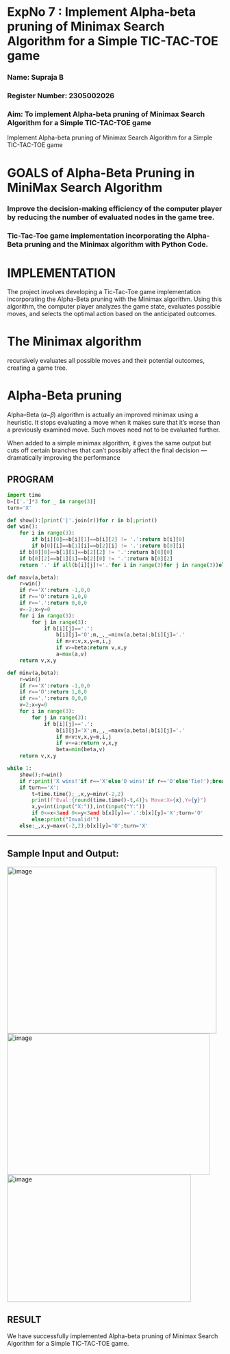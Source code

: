 <h1>ExpNo 7 : Implement Alpha-beta pruning of Minimax Search Algorithm for a Simple TIC-TAC-TOE game</h1> 
<h3>Name: Supraja B    </h3>
<h3>Register Number: 2305002026          </h3>
<H3>Aim: To implement Alpha-beta pruning of Minimax Search Algorithm for a Simple TIC-TAC-TOE game </H3>
<p>
Implement Alpha-beta pruning of Minimax Search Algorithm for a Simple TIC-TAC-TOE game
</p>
<h1>GOALS of Alpha-Beta Pruning in MiniMax Search Algorithm</h1>

<h3>Improve the decision-making efficiency of the computer player by reducing the number of evaluated nodes in the game tree.</h3>
<h3>Tic-Tac-Toe game implementation incorporating the Alpha-Beta pruning and the Minimax algorithm with Python Code.</h3>
<h1>IMPLEMENTATION</h1>

The project involves developing a Tic-Tac-Toe game implementation incorporating the Alpha-Beta pruning with the Minimax algorithm. Using this algorithm, the computer player analyzes the game state, evaluates possible moves, and selects the optimal action based on the anticipated outcomes.

<h1>The Minimax algorithm</h1>

recursively evaluates all possible moves and their potential outcomes, creating a game tree.

<h1>Alpha-Beta pruning</h1>

Alpha–Beta (𝛼−𝛽) algorithm is actually an improved minimax using a heuristic. It stops evaluating a move when it makes sure that it’s worse than a previously examined move. Such moves need not to be evaluated further.

When added to a simple minimax algorithm, it gives the same output but cuts off certain branches that can’t possibly affect the final decision — dramatically improving the performance

## PROGRAM
```python
import time
b=[['.']*3 for _ in range(3)]
turn='X'

def show():[print('|'.join(r))for r in b];print()
def win():
    for i in range(3):
        if b[i][0]==b[i][1]==b[i][2] != '.':return b[i][0]
        if b[0][i]==b[1][i]==b[2][i] != '.':return b[0][i]
    if b[0][0]==b[1][1]==b[2][2] != '.':return b[0][0]
    if b[0][2]==b[1][1]==b[2][0] != '.':return b[0][2]
    return '.' if all(b[i][j]!='.'for i in range(3)for j in range(3))else None

def maxv(a,beta):
    r=win()
    if r=='X':return -1,0,0
    if r=='O':return 1,0,0
    if r=='.':return 0,0,0
    v=-2;x=y=0
    for i in range(3):
        for j in range(3):
            if b[i][j]=='.':
                b[i][j]='O';m,_,_=minv(a,beta);b[i][j]='.'
                if m>v:v,x,y=m,i,j
                if v>=beta:return v,x,y
                a=max(a,v)
    return v,x,y

def minv(a,beta):
    r=win()
    if r=='X':return -1,0,0
    if r=='O':return 1,0,0
    if r=='.':return 0,0,0
    v=2;x=y=0
    for i in range(3):
        for j in range(3):
            if b[i][j]=='.':
                b[i][j]='X';m,_,_=maxv(a,beta);b[i][j]='.'
                if m<v:v,x,y=m,i,j
                if v<=a:return v,x,y
                beta=min(beta,v)
    return v,x,y

while 1:
    show();r=win()
    if r:print('X wins!'if r=='X'else'O wins!'if r=='O'else'Tie!');break
    if turn=='X':
        t=time.time();_,x,y=minv(-2,2)
        print(f"Eval:{round(time.time()-t,4)}s Move:X={x},Y={y}")
        x,y=int(input("X:")),int(input("Y:"))
        if 0<=x<3and 0<=y<3and b[x][y]=='.':b[x][y]='X';turn='O'
        else:print("Invalid!")
    else:_,x,y=maxv(-2,2);b[x][y]='O';turn='X'
```
<hr>
<h2>Sample Input and Output:</h2>

<img width="489" height="388" alt="image" src="https://github.com/user-attachments/assets/b00e6d02-a415-404a-98f2-a6c044d7daaf" />
<img width="473" height="329" alt="image" src="https://github.com/user-attachments/assets/83a37878-a745-4841-ac61-70eadcc831cc" />
<img width="429" height="296" alt="image" src="https://github.com/user-attachments/assets/c99df7ae-50e0-43cc-b8e2-ee809c882629" />


## RESULT
We have successfully implemented Alpha-beta pruning of Minimax Search Algorithm for a Simple TIC-TAC-TOE game.
